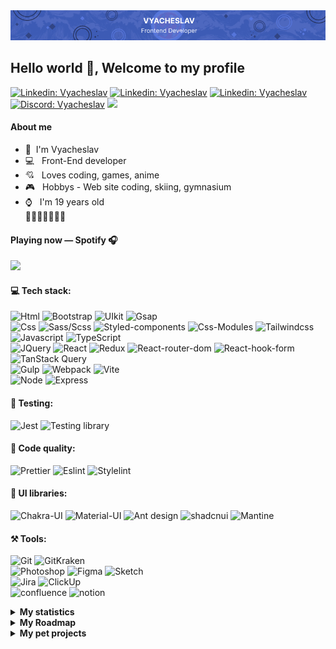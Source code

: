 




<!-- <p><em>Associate Technical Lead at <a href="https://www.oneorigin.us/">OneOrigin
</a><img src="https://i.gifer.com/3BBF.gif" width="30">
</em></p> -->
<div align="center"> <img src="https://github.com/Meow-Double/Meow-Double/blob/main/baners/baner-v2.jpg"/>
</div>
 <h2 >Hello world 👋, Welcome to my profile </h2> 
<!-- <div align="center"><i>I'm a Front-End developer</i></div> -->

<!-- <img align="right" src="./assets/duck.gif" width="230"> -->
<!-- <img src="./assets/EyesCoding.gif" align="left" width="460" height="280"> -->
<!-- <p>Technology:</p> -->
<!-- <span> -->
[![Linkedin: Vyacheslav](https://img.shields.io/badge/-Linkedin-3C5ABC?style=social-square&logo=Linkedin&logoColor=white&link=https://www.linkedin.com/in/Linkedin-pugachev-7843292b1/)](https://www.linkedin.com/in/vyacheslav-pugachev-7843292b1/) [![Linkedin: Vyacheslav](https://img.shields.io/badge/-Telegram-3C5ABC?style=social-square&logo=Telegram&logoColor=white&link=https://t.me/Meow_Double)](https://t.me/Meow_Double) [![Linkedin: Vyacheslav](https://img.shields.io/badge/-Vkontakte-3C5ABC?style=social-square&logo=Vk&logoColor=white&link=https://vk.com/id492851216)](https://vk.com/id492851216) [![Discord: Vyacheslav](https://img.shields.io/badge/-Discord-3C5ABC?style=social-square&logo=discord&logoColor=white&link=https://discordapp.com/users/461120123147780116)](https://vk.com/id492851216) <a href="https://www.github.com/Meow-Double" target="_blank" rel="noreferrer"><img src="https://img.shields.io/github/followers/Meow-Double?logo=github&style=social-squaree&color=3C5ABC&labelColor=3C5ABC" /></a>


<div align="left">
 
<!-- <h4> ${\color{#ffffff} \textbf{ About me}}$ </h4> -->

#### About me

- 👦 &nbsp;I'm Vyacheslav
- 💻 &nbsp; Front-End developer
- 💘 &nbsp; Loves coding, games, anime
- 🎮 &nbsp; Hobbys - Web site coding, skiing, gymnasium 
- ⌚ &nbsp; I'm 19 years old \
🦆🦆🦆🦆🦆🦆🦆
</div>

<!-- <h4> ${\color{#ffffff} \textbf{ Language skills}}$ </h4>

English: A2 \
Russian: С1 \
Belarusian: B1 \
Japanese: N5 

-->
<!-- <img src="https://i.gifer.com/3BBF.gif" width="60"> -->

<!-- [![GitHub followers](https://img.shields.io/github/followers/Meow-double?label=Follow&style=social)](https://github.com/Meow-Double) -->
<!-- [![website](https://img.shields.io/badge/Website-46a2f1.svg?&style=flat-square&logo=Google-Chrome&logoColor=white&link=https://anmolsingh.me/)](https://anmolsingh.me/) -->
<!-- ![](https://visitor-badge.glitch.me/badge?page_id=anmol098.anmol098) -->
<!-- ![Waka Readme](https://github.com/anmol098/anmol098/workflows/Waka%20Readme/badge.svg) -->
<!-- <span><img src="https://i.gifer.com/3BBF.gif" width="30"></span> -->



<div>
<span align="left">

 #### Playing now — Spotify 🎧
 
<p> 
 <a href="https://open.spotify.com/user/31zsfjazugx4nipzslbutk72oqwa">
  <img src="https://spotify-github-profile.vercel.app/api/view?uid=31zsfjazugx4nipzslbutk72oqwa&cover_image=true&theme=novatorem&show_offline=false&background_color=121212&interchange=false&bar_color=3c5abc&bar_color_cover=false"/>
 </a>
</p>
</span>

<!-- <span align="left">
 
[![Discord Presence](https://lanyard.kyrie25.me/api/461120123147780116)](https://discord.com/users/461120123147780116)
</span> -->
 
</div>




<h4>💻 Tech stack:</h4>

![Html](https://img.shields.io/badge/HTML5-3C5ABC?style=for-the-badge&logo=html5&logoColor=white) ![Bootstrap](https://img.shields.io/badge/Bootstrap-3C5ABC?style=for-the-badge&logo=bootstrap&logoColor=white) ![UIkit](https://img.shields.io/badge/UIkit-3C5ABC?style=for-the-badge&logo=UIkit&logoColor=white) ![Gsap](https://img.shields.io/badge/Gsap-3C5ABC?style=for-the-badge&logo=greensock&logoColor=white) \
![Css](https://img.shields.io/badge/CSS3-3C5ABC?style=for-the-badge&logo=css3&logoColor=white) ![Sass/Scss](https://img.shields.io/badge/Sass/Scss-3C5ABC?style=for-the-badge&logo=sass&logoColor=white) ![Styled-components](https://img.shields.io/badge/Styled--components-3C5ABC?style=for-the-badge&logo=styled-components&logoColor=white) ![Css-Modules](https://img.shields.io/badge/Css--Modules-3C5ABC?style=for-the-badge&logo=css-modules&logoColor=white) ![Tailwindcss](https://img.shields.io/badge/Tailwindcss-3C5ABC?style=for-the-badge&logo=Tailwindcss&logoColor=white) \
![Javascript](https://img.shields.io/badge/JavaScript-3C5ABC?style=for-the-badge&logo=javascript&logoColor=white) ![TypeScript](https://img.shields.io/badge/TypeScript-3C5ABC?style=for-the-badge&logo=typescript&logoColor=white) \
![JQuery](https://img.shields.io/badge/JQuery-3C5ABC?style=for-the-badge&logo=jquery&logoColor=fff) ![React](https://img.shields.io/badge/React-3C5ABC?style=for-the-badge&logo=react&logoColor=%2361DAFB) ![Redux](https://img.shields.io/badge/Redux-3C5ABC?style=for-the-badge&logo=redux&logoColor=white) ![React-router-dom](https://img.shields.io/badge/React--router--dom-3C5ABC?style=for-the-badge&logo=react-router&logoColor=white) ![React-hook-form](https://img.shields.io/badge/React--hook--form-3C5ABC?style=for-the-badge&logo=react-hook-form&logoColor=white) ![TanStack Query](https://img.shields.io/badge/TanStack_Query-3C5ABC?style=for-the-badge&logo=React-query&logoColor=white) \
![Gulp](https://img.shields.io/badge/Gulp-3C5ABC?style=for-the-badge&logo=gulp&logoColor=white) ![Webpack](https://img.shields.io/badge/Webpack-3C5ABC?style=for-the-badge&logo=webpack&logoColor=white) ![Vite](https://img.shields.io/badge/Vite-3C5ABC?style=for-the-badge&logo=Vite&logoColor=white) \
![Node](https://img.shields.io/badge/Node.Js-3C5ABC?style=for-the-badge&logo=node.js&logoColor=white) ![Express](https://img.shields.io/badge/Express-3C5ABC?style=for-the-badge&logo=Express&logoColor=white)

<h4>🔧 Testing:</h4>

![Jest](https://img.shields.io/badge/Jest-3C5ABC?style=for-the-badge&logo=Jest&logoColor=white) ![Testing library](https://img.shields.io/badge/Testing_Library-3C5ABC?style=for-the-badge&logo=TestingLibrary&logoColor=white) 

<h4>📃 Code quality:</h4>

![Prettier](https://img.shields.io/badge/Prettier-3C5ABC?style=for-the-badge&logo=Prettier&logoColor=white) ![Eslint](https://img.shields.io/badge/Eslint-3C5ABC?style=for-the-badge&logo=Eslint&logoColor=white) ![Stylelint](https://img.shields.io/badge/Stylelint-3C5ABC?style=for-the-badge&logo=Stylelint&logoColor=white)

<h4>🎨 UI libraries:</h4>

![Chakra-UI](https://img.shields.io/badge/Chakra--UI-3C5ABC?style=for-the-badge&logo=chakra-ui&logoColor=white) ![Material-UI](https://img.shields.io/badge/Material--UI-3C5ABC?style=for-the-badge&logo=mui&logoColor=white) ![Ant design](https://img.shields.io/badge/Ant_Design-3C5ABC?style=for-the-badge&logo=ant-design&logoColor=white) ![shadcnui](https://img.shields.io/badge/Shadcn--UI-3C5ABC?style=for-the-badge&logo=shadcnui&logoColor=white) ![Mantine](https://img.shields.io/badge/Mantine--UI-3C5ABC?style=for-the-badge&logo=mantine&logoColor=white)

<h4>⚒️ Tools:</h4>

![Git](https://img.shields.io/badge/GIT-3C5ABC?style=for-the-badge&logo=git&logoColor=white) ![GitKraken](https://img.shields.io/badge/Git_Kraken-3C5ABC?style=for-the-badge&logo=GitKraken&logoColor=white) \
![Photoshop](https://img.shields.io/badge/Photoshop-3C5ABC?style=for-the-badge&logo=Adobe%20Photoshop&logoColor=white) ![Figma](https://img.shields.io/badge/Figma-3C5ABC?style=for-the-badge&logo=figma&logoColor=white) ![Sketch](https://img.shields.io/badge/Sketch-3C5ABC?style=for-the-badge&logo=Sketch&logoColor=white) \
![Jira](https://img.shields.io/badge/Jira-3C5ABC?style=for-the-badge&logo=Jira&logoColor=white) ![ClickUp](https://img.shields.io/badge/ClickUp-3C5ABC?style=for-the-badge&logo=ClickUp&logoColor=white) \
![confluence](https://img.shields.io/badge/confluence-3C5ABC?style=for-the-badge&logo=confluence&logoColor=white) ![notion](https://img.shields.io/badge/notion-3C5ABC?style=for-the-badge&logo=notion&logoColor=white) 
<br/>


<details>
  <summary><strong>My statistics</strong></summary>

  <br />
  <div align="left">

 ![meow-double's Streak](https://github-readme-streak-stats.herokuapp.com/?user=meow-double&theme=tokyonight&hide_border=false)
 
 ![meow-double's Stats](https://github-readme-stats.vercel.app/api?username=meow-double&theme=tokyonight&show_icons=true&hide_border=false&count_private=true)
 
 ![meow-double's Top Languages](https://github-readme-stats.vercel.app/api/top-langs/?username=meow-double&theme=tokyonight&show_icons=true&hide_border=false&layout=compact) 

</div>

</details>


<details>
  <summary><strong>My Roadmap</strong></summary>


 ### Era I - Beginning of the journey
August 22, 2022 I am starting to learn the frontend. I learn html and css first. After that, I start making my first website by video. It took about a month to do all this. Then practice starts, during which I improve my layout knowledge and learn BEM methodology. After 3 months I start learning JavaScript base of the language, then the browser part. I consolidate JavaScript in practice. After 5 months I start learning Gulp and Scss. After a couple weeks I learn jQuery. Practicing on projects where I learn how to use jQuery plugins for quick implementation. After 7 months, I start learning Git. The way forward is practicing and learning different JS libraries. This is how I get acquainted with Gsap from GreenSock and start animating my projects. 

### Era II - Abundant Learning
The next phase is an abundant study of JS. In late spring, I begin to improve my knowledge of JavaScript. I implement custom UI elements - popups, modals, dropdowns, accordions, tooltips, checkboxes, selectors, drag & drop, etc.
After that, I increase my experience and move on to learning algorithms. 

### Era III - Path to Junior
I didn't manage to learn all the algorithms, I realized that I didn't need it yet. I started learning React a year later - October 1, 2023. I familiarized myself with the concepts of Jsx, props, functional components, rendering, component lifecycle, virtual tree DOM, hooks. From hooks I am familiarizing myself with -useState, useEffect, useRef, useMemo, useCallback, React memo, useContext. After that I wish my first projects.
Then I study Redux, and implement a couple of examples. After which I promptly go into studying Redux Toolkit and TypeScript. I study all this and make my first project on TS (spoiler - the project turned out terrible). I join my first organization where I learn how to work in a team. There we make a huge commercial project (Spoiler - everything failed). I leave the organization and start doing my own code, learn a bit of backend. I get acquainted with express and do a couple of not complicated projects.

### Era IV - Rethinking code
I am beginning to get acquainted with FSD architecture. I implement a couple of projects on it. After that I begin to be a fan of this approach. Then I watch videos of various youtubers and realize that my code is not ideal. Having reconsidered my code and projects, I start practicing abundantly. In the course of practice, I chase clean code, so I study such principles of the approach as SOLID, KIS, DRY. I'm rethinking typing in TypeScript. Practicing. As a result, I learn the tools for implementing clean code - prettier and eslint. I start not just writing code, but thinking about what and why. Thus, I realize that FSD should not be dragged into all projects. After 6 months of studying prettier, I am improving my knowledge and my code.

### Era V - Leadership Skills
I start to realize a joint project with a friend, where I become a team leader. I create my own organization. In it I make a repository kernel - where all the configs for the projects are contained. Then with a friend we design the project and start to realize it. 
This path is still ongoing at the moment, so you can follow me as I become a Middle Developer by subscribing to me beforehand. Thank you so much for reading all of this. This block was made to keep my story alive.
</details>



<details>
  <summary><strong>My pet projects</strong></summary>

  <div align="left">

  ### Team Projects
   
| Name Projects | Status | Links |
| ------------- | ------------- | ------------- |
| <a href="https://github.com/ResEmCode/Freelance-Exchange">Freelance-Exchange</a> | `in work` | <a href="https://resemcode.github.io/Freelance-Exchange">view</a> |

</div>

</details>



<!-- ### 📋 My Resume: soon... -->

<!-- [![Twitter Follow](https://img.shields.io/twitter/follow/misteranmol?label=Follow)](https://twitter.com/intent/follow?screen_name=misteranmol) -->


<!-- <img src="https://i.gifer.com/4N14.gif"> -->
<!-- <img src="https://i.gifer.com/1j6F.gif"> -->
<!-- <img src="https://i.gifer.com/GiZi.gif"> -->


